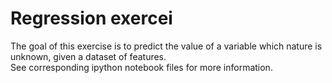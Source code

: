 # Regression exercei

The goal of this exercise is to predict the value of a variable which nature is unknown, given a dataset of features. <br>
See corresponding ipython notebook files for more information.
